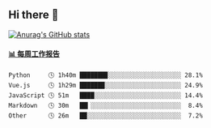 ## Hi there 👋

[![Anurag's GitHub stats](https://github-readme-stats-orilights.vercel.app/api?username=orilights)](https://github.com/anuraghazra/github-readme-stats)

<!--
**OriLight152/OriLight152** is a ✨ _special_ ✨ repository because its `README.md` (this file) appears on your GitHub profile.

Here are some ideas to get you started:

- 🔭 I’m currently working on ...
- 🌱 I’m currently learning ...
- 👯 I’m looking to collaborate on ...
- 🤔 I’m looking for help with ...
- 💬 Ask me about ...
- 📫 How to reach me: ...
- 😄 Pronouns: ...
- ⚡ Fun fact: ...
-->

<!-- waka-box start -->
#### <a href="https://gist.github.com/92c8d5b388768c10efcba86e82b7c4fb" target="_blank">📊 每周工作报告</a>
```text
Python     🕓 1h40m ███████▊░░░░░░░░░░░░░░░░░░░░ 28.1%
Vue.js     🕓 1h29m ██████▉░░░░░░░░░░░░░░░░░░░░░ 24.9%
JavaScript 🕓 51m   ████░░░░░░░░░░░░░░░░░░░░░░░░ 14.4%
Markdown   🕓 30m   ██▎░░░░░░░░░░░░░░░░░░░░░░░░░  8.4%
Other      🕓 26m   ██░░░░░░░░░░░░░░░░░░░░░░░░░░  7.2%
```
<!-- Powered by https://github.com/journey-ad/waka-box-go . -->
<!-- waka-box end -->
